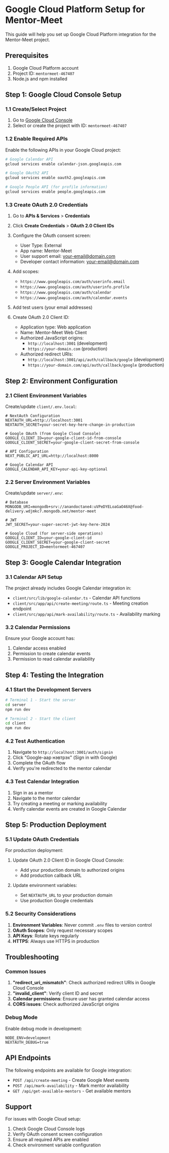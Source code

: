 # Google Cloud Platform Setup for Mentor-Meet

This guide will help you set up Google Cloud Platform integration for the Mentor-Meet project.

## Prerequisites

1. Google Cloud Platform account
2. Project ID: `mentormeet-467407`
3. Node.js and npm installed

## Step 1: Google Cloud Console Setup

### 1.1 Create/Select Project

1. Go to [Google Cloud Console](https://console.cloud.google.com/welcome?inv=1&invt=Ab4Rww&project=mentormeet-467407)
2. Select or create the project with ID: `mentormeet-467407`

### 1.2 Enable Required APIs

Enable the following APIs in your Google Cloud project:

```bash
# Google Calendar API
gcloud services enable calendar-json.googleapis.com

# Google OAuth2 API
gcloud services enable oauth2.googleapis.com

# Google People API (for profile information)
gcloud services enable people.googleapis.com
```

### 1.3 Create OAuth 2.0 Credentials

1. Go to **APIs & Services** > **Credentials**
2. Click **Create Credentials** > **OAuth 2.0 Client IDs**
3. Configure the OAuth consent screen:

   - User Type: External
   - App name: Mentor-Meet
   - User support email: your-email@domain.com
   - Developer contact information: your-email@domain.com

4. Add scopes:

   - `https://www.googleapis.com/auth/userinfo.email`
   - `https://www.googleapis.com/auth/userinfo.profile`
   - `https://www.googleapis.com/auth/calendar`
   - `https://www.googleapis.com/auth/calendar.events`

5. Add test users (your email addresses)

6. Create OAuth 2.0 Client ID:
   - Application type: Web application
   - Name: Mentor-Meet Web Client
   - Authorized JavaScript origins:
     - `http://localhost:3001` (development)
     - `https://your-domain.com` (production)
   - Authorized redirect URIs:
     - `http://localhost:3001/api/auth/callback/google` (development)
     - `https://your-domain.com/api/auth/callback/google` (production)

## Step 2: Environment Configuration

### 2.1 Client Environment Variables

Create/update `client/.env.local`:

```env
# NextAuth Configuration
NEXTAUTH_URL=http://localhost:3001
NEXTAUTH_SECRET=your-secret-key-here-change-in-production

# Google OAuth (from Google Cloud Console)
GOOGLE_CLIENT_ID=your-google-client-id-from-console
GOOGLE_CLIENT_SECRET=your-google-client-secret-from-console

# API Configuration
NEXT_PUBLIC_API_URL=http://localhost:8000

# Google Calendar API
GOOGLE_CALENDAR_API_KEY=your-api-key-optional
```

### 2.2 Server Environment Variables

Create/update `server/.env`:

```env
# Database
MONGODB_URI=mongodb+srv://anandoctane4:uVPeDYELoaGaO46X@food-delivery.wdjmkc7.mongodb.net/mentor-meet

# JWT
JWT_SECRET=your-super-secret-jwt-key-here-2024

# Google Cloud (for server-side operations)
GOOGLE_CLIENT_ID=your-google-client-id
GOOGLE_CLIENT_SECRET=your-google-client-secret
GOOGLE_PROJECT_ID=mentormeet-467407
```

## Step 3: Google Calendar Integration

### 3.1 Calendar API Setup

The project already includes Google Calendar integration in:

- `client/src/lib/google-calendar.ts` - Calendar API functions
- `client/src/app/api/create-meeting/route.ts` - Meeting creation endpoint
- `client/src/app/api/mark-availability/route.ts` - Availability marking

### 3.2 Calendar Permissions

Ensure your Google account has:

1. Calendar access enabled
2. Permission to create calendar events
3. Permission to read calendar availability

## Step 4: Testing the Integration

### 4.1 Start the Development Servers

```bash
# Terminal 1 - Start the server
cd server
npm run dev

# Terminal 2 - Start the client
cd client
npm run dev
```

### 4.2 Test Authentication

1. Navigate to `http://localhost:3001/auth/signin`
2. Click "Google-аар нэвтрэх" (Sign in with Google)
3. Complete the OAuth flow
4. Verify you're redirected to the mentor calendar

### 4.3 Test Calendar Integration

1. Sign in as a mentor
2. Navigate to the mentor calendar
3. Try creating a meeting or marking availability
4. Verify calendar events are created in Google Calendar

## Step 5: Production Deployment

### 5.1 Update OAuth Credentials

For production deployment:

1. Update OAuth 2.0 Client ID in Google Cloud Console:

   - Add your production domain to authorized origins
   - Add production callback URL

2. Update environment variables:
   - Set `NEXTAUTH_URL` to your production domain
   - Use production Google credentials

### 5.2 Security Considerations

1. **Environment Variables**: Never commit `.env` files to version control
2. **OAuth Scopes**: Only request necessary scopes
3. **API Keys**: Rotate keys regularly
4. **HTTPS**: Always use HTTPS in production

## Troubleshooting

### Common Issues

1. **"redirect_uri_mismatch"**: Check authorized redirect URIs in Google Cloud Console
2. **"invalid_client"**: Verify client ID and secret
3. **Calendar permissions**: Ensure user has granted calendar access
4. **CORS issues**: Check authorized JavaScript origins

### Debug Mode

Enable debug mode in development:

```env
NODE_ENV=development
NEXTAUTH_DEBUG=true
```

## API Endpoints

The following endpoints are available for Google integration:

- `POST /api/create-meeting` - Create Google Meet events
- `POST /api/mark-availability` - Mark mentor availability
- `GET /api/get-available-mentors` - Get available mentors

## Support

For issues with Google Cloud setup:

1. Check Google Cloud Console logs
2. Verify OAuth consent screen configuration
3. Ensure all required APIs are enabled
4. Check environment variable configuration
